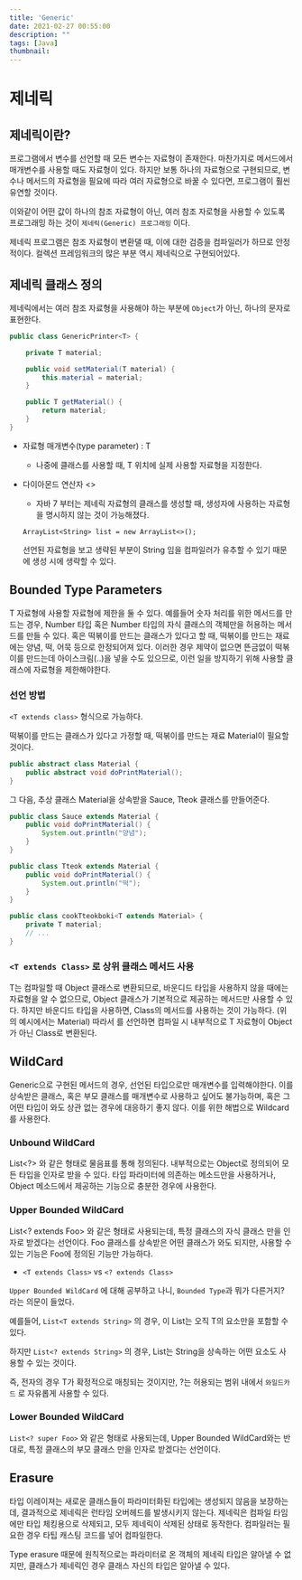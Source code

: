 ```yaml
---
title: 'Generic'
date: 2021-02-27 00:55:00
description: ""
tags: [Java]
thumbnail: 
---  
```


# 제네릭
## 제네릭이란?
프로그램에서 변수를 선언할 때 모든 변수는 자료형이 존재한다. 마찬가지로 메서드에서 매개변수를 사용할 때도 자료형이 있다. 하지만 보통 하나의 자료형으로 구현되므로, 변수나 메서드의 자료형을 필요에 따라 여러 자료형으로 바꿀 수 있다면, 프로그램이 훨씬 유연할 것이다.

이와같이 어떤 값이 하나의 참조 자료형이 아닌, 여러 참조 자로형을 사용할 수 있도록 프로그래밍 하는 것이 `제네릭(Generic) 프로그래밍` 이다. 

제네릭 프로그램은 참조 자료형이 변환댈 때, 이에 대한 검증을 컴파일러가 하므로 안정적이다. 컬렉션 프레임워크의 많은 부분 역시 제네릭으로 구현되어있다. 

## 제네릭 클래스 정의
제네릭에서는 여러 참조 자료형을 사용해야 하는 부분에 `Object`가 아닌, 하나의 문자로 표현한다. 

``` java
public class GenericPrinter<T> {

    private T material;

    public void setMaterial(T material) {
        this.material = material;
    }

    public T getMaterial() {
        return material;
    }
}
```

- 자료형 매개변수(type parameter) : T 
    - 나중에 클래스를 사용할 때, T 위치에 실제 사용할 자료형을 지정한다.
- 다이아몬드 연산자 <>
    - 자바 7 부터는 제네릭 자료형의 클래스를 생성할 때, 생성자에 사용하는 자료형을 명시하지 않는 것이 가능해졌다.

    `ArrayList<String> list = new ArrayList<>();`
    
    선언된 자료형을 보고 생략된 부분이 String 임을 컴파일러가 유추할 수 있기 때문에 생성 시에 생략할 수 있다.

## Bounded Type Parameters
T 자료형에 사용할 자료형에 제한을 둘 수 있다. 예를들어 숫자 처리를 위한 메서드를 만드는 경우, Number 타입 혹은 Number 타입의 자식 클래스의 객체만을 허용하는 메서드를 만들 수 있다. 혹은 떡볶이를 만드는 클래스가 있다고 할 때, 떡볶이를 만드는 재료에는 양념, 떡, 어묵 등으로 한정되어져 있다. 이러한 경우 제약이 없으면 뜬금없이 떡볶이를 만드는데 아이스크림(..)을 넣을 수도 있으므로, 이런 일을 방지하기 위해 사용할 클래스에 자료형을 제한해야한다. 

### 선언 방법 
`<T extends class>` 형식으로 가능하다. 

떡볶이를 만드는 클래스가 있다고 가정할 때, 떡볶이를 만드는 재료 Material이 필요할 것이다. 

``` java
public abstract class Material {
    public abstract void doPrintMaterial();
}
``` 

그 다음, 추상 클래스 Material을 상속받을 Sauce, Tteok 클래스를 만들어준다.

``` java
public class Sauce extends Material {
    public void doPrintMaterial() {
        System.out.println("양념");
    }
}
```

``` java
public class Tteok extends Material {
    public void doPrintMaterial() {
        System.out.println("떡");
    }
}
```

``` java
public class cookTteokboki<T extends Material> {
    private T material; 
    // ...
}
```

### `<T extends Class>` 로 상위 클래스 메서드 사용
T는 컴파일할 때 Object 클래스로 변환되므로, 바운디드 타입을 사용하지 않을 때에는 자료형을 알 수 없으므로, Object 클래스가 기본적으로 제공하는 메서드만 사용할 수 있다.
하지만 바운디드 타입을 사용하면, Class의 메서드를 사용하는 것이 가능하다. (위의 예시에서는 Material) 
따라서 <T extends Class> 를 선언하면 컴파일 시 내부적으로 T 자료형이 Object가 아닌 Class로 변환된다.

## WildCard
Generic으로 구현된 메서드의 경우, 선언된 타입으로만 매개변수를 입력해야한다. 이를 상속받은 클래스, 혹은 부모 클래스를 매개변수로 사용하고 싶어도 불가능하며, 혹은 그 어떤 타입이 와도 상관 없는 경우에 대응하기 좋지 않다. 이를 위한 해법으로 Wildcard를 사용한다.

### Unbound WildCard
List<?> 와 같은 형태로 물음표를 통해 정의된다. 내부적으로는 Object로 정의되어 모든 타입을 인자로 받을 수 있다. 타입 파라미터에 의존하는 메소드만을 사용하거나, Object 메소드에서 제공하는 기능으로 충분한 경우에 사용한다.

### Upper Bounded WildCard
List<? extends Foo> 와 같은 형태로 사용되는데, 특정 클래스의 자식 클래스 만을 인자로 받겠다는 선언이다. Foo 클래스를 상속받은 어떤 클래스가 와도 되지만, 사용할 수 있는 기능은 Foo에 정의된 기능만 가능하다. 

- `<T extends Class>` vs `<? extends Class>` 

`Upper Bounded WildCard` 에 대해 공부하고 나니, `Bounded Type`과 뭐가 다른거지? 라는 의문이 들었다. 

예를들어, `List<T extends String>` 의 경우, 이 List는 오직 T의 요소만을 포함할 수 있다.

하지만 `List<? extends String>` 의 경우, List는 String을 상속하는 어떤 요소도 사용할 수 있는 것이다. 

즉, 전자의 경우 T가 확정적으로 매칭되는 것이지만, ?는 허용되는 범위 내에서 `와일드카드` 로 자유롭게 사용할 수 있다. 

### Lower Bounded WildCard

`List<? super Foo>` 와 같은 형태로 사용되는데, Upper Bounded WildCard와는 반대로, 특정 클래스의 부모 클래스 만을 인자로 받겠다는 선언이다. 

## Erasure

타입 이레이져는 새로운 클래스들이 파라미터화된 타입에는 생성되지 않음을 보장하는데, 결과적으로 제네릭은 런타임 오버헤드를 발생시키지 않는다. 제네릭은 컴파일 타임에만 타입 체킹용으로 삭제되고, 모두 제네릭이 삭제된 상태로 동작한다. 컴파일러는 필요한 경우 타팁 캐스팅 코드를 넣어 컴파일한다. 

Type erasure 때문에 원칙적으로는 파라미터로 온 객체의 제네릭 타입은 알아낼 수 없지만, 클래스가 제네릭인 경우 클래스 자신의 타입은 알아낼 수 있다. 
